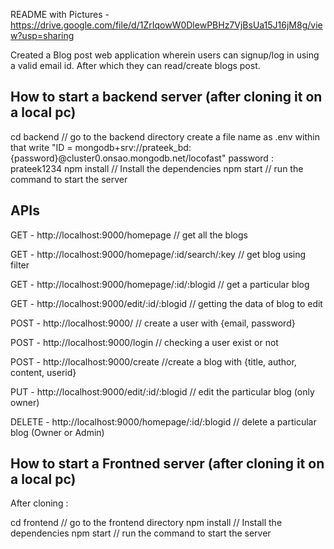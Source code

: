 README with Pictures  - https://drive.google.com/file/d/1ZrIqowW0DlewPBHz7VjBsUa15J16jM8g/view?usp=sharing

Created a Blog post web application wherein users can signup/log in using a valid email id. After which they can read/create blogs post.

## How to start a backend server (after cloning it on a local pc)

cd backend // go to the backend directory
create a file name as .env within that write "ID = mongodb+srv://prateek_bd:{password}@cluster0.onsao.mongodb.net/locofast"
password : prateek1234
npm install  // Install the dependencies
npm start //  run the command to start the server


## APIs

GET - http://localhost:9000/homepage  //  get all the blogs
 
GET - http://localhost:9000/homepage/:id/search/:key // get blog using filter 

GET - http://localhost:9000/homepage/:id/:blogid // get a particular blog 
 
GET - http://localhost:9000/edit/:id/:blogid // getting the data of blog to edit

POST - http://localhost:9000/  // create a user with {email, password} 

POST - http://localhost:9000/login // checking a user exist or not

POST - http://localhost:9000/create //create a blog with {title, author, content, userid}
 
PUT - http://localhost:9000/edit/:id/:blogid // edit the particular blog (only owner)
 
DELETE - http://localhost:9000/homepage/:id/:blogid // delete a particular blog (Owner or Admin)

## How to start a Frontned server (after cloning it on a local pc)

After cloning :

cd frontend // go to the frontend directory
npm install  // Install the dependencies
npm start //  run the command to start the server


